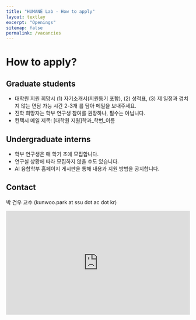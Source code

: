 ```yaml
---
title: "HUMANE Lab - How to apply"
layout: textlay
excerpt: "Openings"
sitemap: false
permalink: /vacancies
---
```


# How to apply?

## Graduate students

- 대학원 지원 희망시 (1) 자기소개서(지원동기 포함), (2) 성적표, (3) 제 일정과 겹치지 않는 면담 가능 시간 2-3개 를 담아 메일을 보내주세요.
- 진학 희망자는 학부 연구생 참여를 권장하나, 필수는 아닙니다.
- 컨택시 메일 제목: [대학원 지원]학과\_학번\_이름

## Undergraduate interns

- 학부 연구생은 매 학기 초에 모집합니다.
- 연구실 상황에 따라 모집하지 않을 수도 있습니다.
- AI 융합학부 홈페이지 게시판을 통해 내용과 지원 방법을 공지합니다.

## Contact

박 건우 교수 (kunwoo.park at ssu dot ac dot kr)


<style>
.countsort{
	position : relative;
	width : 100%;
	height : 0;
	padding-bottom : 56.25%;
}

.video{
	position : absolute;
	top : 0;
	left : 0;
	width : 100%;
	height : 100%;
}
</style>

<div class="countsort">
<iframe src="https://calendar.google.com/calendar/embed?height=600&amp;wkst=1&amp;bgcolor=%23ffffff&amp;ctz=Asia%2FSeoul&amp;src=Ynl3b3Jkcy5rb3JAZ21haWwuY29t&amp;src=a3Vud29vLnBhcmtAc3N1LmFjLmty&amp;color=%233F51B5&amp;color=%2333B679&amp;mode=WEEK&amp;hl=en&amp;showTabs=0&amp;showPrint=0&amp;showDate=1&amp;showCalendars=0&amp;showTitle=0" frameborder="0" allowfullscreen="" class="video"></iframe>
</div><p><br /></p>


